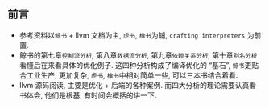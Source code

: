 ## 前言

- 参考资料以`鲸书` + llvm 文档为主, `虎书`, `橡书`为辅, `crafting interpreters` 为前置.
- 鲸书的第七章`控制流分析`, 第八章`数据流分析`, 第九章`依赖关系分析`, 第十章`别名分析`看懂后在来看具体的优化例子. 这四种分析构成了编译优化的 “基石”, `鲸书`更贴合工业生产, 更加复杂, `虎书`, `橡书`中相对简单一些, 可以三本书结合着看.
- llvm 源码阅读, 主要是优化 + 后端的各种案例. 而四大分析的理论需要认真看书体会, 他们是根基, 有时间会概括的讲一下.